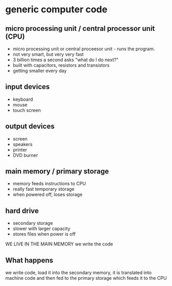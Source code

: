 # generic computer code

## micro processing unit / central processor unit (CPU)
- micro processing unit or central proceesor unit - runs the program.
- not very smart, but very very fast
- 3 billion times a second asks "what do I do next?"
- built with capacitors, resistors and transistors
- getting smaller every day

## input devices
- keyboard
- mouse
- touch screen

## output devices
- screen
- speakers
- printer
- DVD burner

## main memory / primary storage
- memory feeds instructions to CPU
- really fast temporary storage
- when powered off, loses storage

## hard drive
- secondary storage
- slower with larger capacity
- stores files when power is off

WE LIVE IN THE MAIN MEMORY
we write the code 

## What happens
we write code, load it into the secondary memory, it is translated into machine code and then fed to the primary storage which feeds it to the CPU